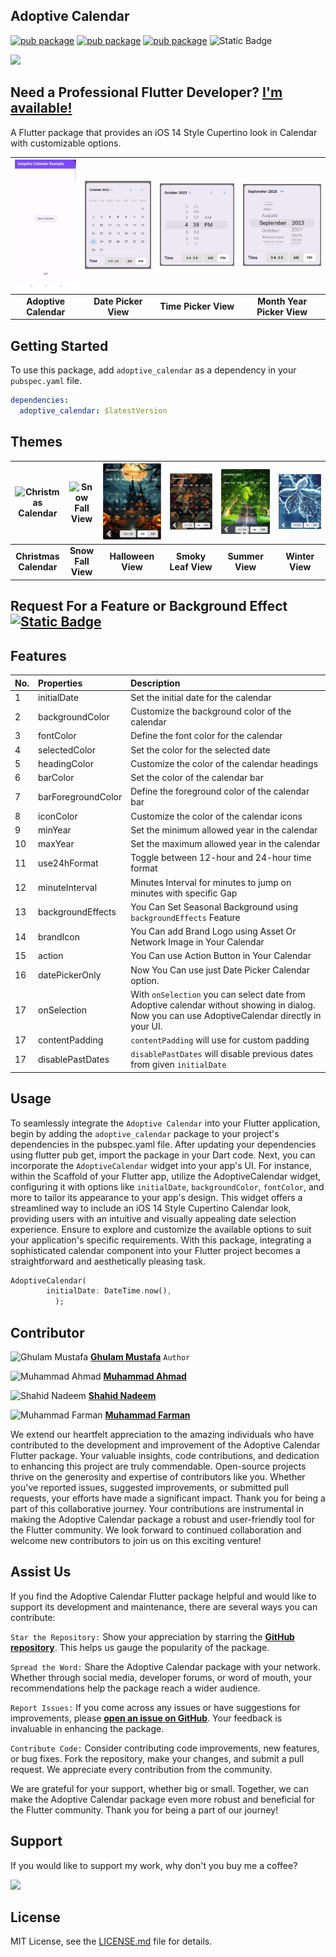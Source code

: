 <!--
This ios 14 calendar view we will update this shortly.
-->

## Adoptive Calendar
[![pub package](https://img.shields.io/badge/dynamic/yaml?url=https%3A%2F%2Fraw.githubusercontent.com%2Fgm6534%2Fadoptive_calendar%2Fmaster%2Fpubspec.yaml&query=%24.version&label=pub&color=orange
)](https://pub.dev/packages/adoptive_calendar)
[![pub package](https://img.shields.io/github/license/gm6534/adoptive_calendar)](https://github.com/gm6534/adoptive_calendar/blob/master/LICENSE)
[![pub package](https://img.shields.io/badge/platform-flutter-blue)](https://github.com/gm6534/adoptive_calendar)
![Static Badge](https://img.shields.io/badge/Flutter-Favourite-blue?logo=flutter)

<a href="https://www.buymeacoffee.com/gm6534">
    <img src="https://shields.io/badge/ghulammustafa-Support--me-FFDD00?logo=buy-me-a-coffee&style=for-the-badge&link=https://www.buymeacoffee.com/gm6534" />
</a>

## Need a Professional Flutter Developer? **[I'm available!](https://www.linkedin.com/in/gm4953)**


A Flutter package that provides an iOS 14 Style Cupertino look in Calendar with customizable options.

| ![Adoptive Calendar](https://raw.githubusercontent.com/gm6534/ReadmeDemoImagesRepo/main/Adoptive%20Calendar%20Demo%20Images/Calendar.gif) | ![Date Picker View](https://raw.githubusercontent.com/gm6534/ReadmeDemoImagesRepo/main/Adoptive%20Calendar%20Demo%20Images/date_pick.jpg) | ![Time Picker View](https://raw.githubusercontent.com/gm6534/ReadmeDemoImagesRepo/main/Adoptive%20Calendar%20Demo%20Images/time_pick.jpg) | ![Month Year Picker View](https://raw.githubusercontent.com/gm6534/ReadmeDemoImagesRepo/main/Adoptive%20Calendar%20Demo%20Images/year_pick.jpg) |
| :--------------------------------------------------------------------------------------------------------------------------: | :-------------------------------------------------------------------------------------------------------------------------: | :-------------------------------------------------------------------------------------------------------------------------: | :-----------------------------------------------------------------------------------------------------------------------: |
|                                                       **Adoptive Calendar**                                                        |                                                       **Date Picker View**                                                        |                                                       **Time Picker View**                                                        |                                                    **Month Year Picker View**                                                    |


## Getting Started

To use this package, add `adoptive_calendar` as a dependency in your `pubspec.yaml` file.

```yaml
dependencies:
  adoptive_calendar: $latestVersion
```


## Themes

| ![Christmas Calendar](https://raw.githubusercontent.com/gm6534/ReadmeDemoImagesRepo/main/Adoptive%20Calendar%20Demo%20Images/Calendar-Senta.gif) | ![Snow Fall View](https://raw.githubusercontent.com/gm6534/ReadmeDemoImagesRepo/main/Adoptive%20Calendar%20Demo%20Images/Calendar-snowFall.gif) | ![Halloween View](https://raw.githubusercontent.com/gm6534/ReadmeDemoImagesRepo/main/Adoptive%20Calendar%20Demo%20Images/Halloween.jpg) | ![Smoky Leaf View](https://raw.githubusercontent.com/gm6534/ReadmeDemoImagesRepo/main/Adoptive%20Calendar%20Demo%20Images/smoky-leaves.jpg) | ![Summer View](https://raw.githubusercontent.com/gm6534/ReadmeDemoImagesRepo/main/Adoptive%20Calendar%20Demo%20Images/summer.jpg) | ![Winter View](https://raw.githubusercontent.com/gm6534/ReadmeDemoImagesRepo/main/Adoptive%20Calendar%20Demo%20Images/winter.jpg) |
|:--------------------------------------------------------------------------------------------------------------------------:|:--------------------------------------------------------------------------------------------------------------------:|:--------------------------------------------------------------------------------------------------------------------:|:-----------------------------------------------------------------------------------------------------------------------------:|:----------------------------------------------------------------------------------------------------------------:|:------------------------------------------------------------------------------------------------------------:|
|                                                   **Christmas Calendar**                                                   |                                                  **Snow Fall View**                                                  |                                                  **Halloween View**                                                  |                                                      **Smoky Leaf View**                                                      |                                                 **Summer View**                                                  |                                               **Winter View**                                                |




## Request For a Feature or Background Effect [![Static Badge](https://img.shields.io/badge/Request_Here-orange?style=for-the-badge)](https://forms.gle/ximFhngWJtpSjPmMA)

## Features

| No. | Properties         | Description                                                                                                                                    |
|:----|:-------------------|:-----------------------------------------------------------------------------------------------------------------------------------------------|
| 1   | initialDate        | Set the initial date for the calendar                                                                                                          |
| 2   | backgroundColor    | Customize the background color of the calendar                                                                                                 |
| 3   | fontColor          | Define the font color for the calendar                                                                                                         |
| 4   | selectedColor      | Set the color for the selected date                                                                                                            |
| 5   | headingColor       | Customize the color of the calendar headings                                                                                                   |
| 6   | barColor           | Set the color of the calendar bar                                                                                                              |
| 7   | barForegroundColor | Define the foreground color of the calendar bar                                                                                                |
| 8   | iconColor          | Customize the color of the calendar icons                                                                                                      |
| 9   | minYear            | Set the minimum allowed year in the calendar                                                                                                   |
| 10  | maxYear            | Set the maximum allowed year in the calendar                                                                                                   |
| 11  | use24hFormat       | Toggle between 12-hour and 24-hour time format                                                                                                 |
| 12  | minuteInterval     | Minutes Interval for minutes to jump on minutes with specific Gap                                                                              |
| 13  | backgroundEffects  | You Can Set Seasonal Background using `backgroundEffects` Feature                                                                              |
| 14  | brandIcon          | You Can add Brand Logo using Asset Or Network Image in Your Calendar                                                                           |
| 15  | action             | You Can use Action Button in Your Calendar                                                                                                     |
| 16  | datePickerOnly     | Now You Can use just Date Picker Calendar option.                                                                                              |
| 17  | onSelection        | With `onSelection` you can select date from Adoptive calendar without showing in dialog. Now you can use AdoptiveCalendar directly in your UI. |
| 17  | contentPadding     | `contentPadding` will use for custom padding                                                                                                   |
| 17  | disablePastDates   | `disablePastDates` will disable previous dates from given `initialDate`                                                                        |


## Usage

To seamlessly integrate the `Adoptive Calendar` into your Flutter application, begin by adding the `adoptive_calendar` package to your project's dependencies in the pubspec.yaml file. After updating your dependencies using flutter pub get, import the package in your Dart code. Next, you can incorporate the `AdoptiveCalendar` widget into your app's UI. For instance, within the Scaffold of your Flutter app, utilize the AdoptiveCalendar widget, configuring it with options like `initialDate`, `backgroundColor`, `fontColor`, and more to tailor its appearance to your app's design. This widget offers a streamlined way to include an iOS 14 Style Cupertino Calendar look, providing users with an intuitive and visually appealing date selection experience. Ensure to explore and customize the available options to suit your application's specific requirements. With this package, integrating a sophisticated calendar component into your Flutter project becomes a straightforward and aesthetically pleasing task.

```dart
AdoptiveCalendar(
        initialDate: DateTime.now(),
          );
```

## Contributor

<img src="https://avatars.githubusercontent.com/u/92592017?v=4" alt="Ghulam Mustafa" width="70"/>   **[Ghulam Mustafa](https://www.linkedin.com/in/gm4953)** `Author`


<img src="https://avatars.githubusercontent.com/u/43445599?v=4" alt="Muhammad Ahmad" width="50"/>   **[Muhammad Ahmad](https://www.linkedin.com/in/muhammad-ahmad-821963133)**

<img src="https://avatars.githubusercontent.com/u/96718958?v=4" alt="Shahid Nadeem" width="50"/>   **[Shahid Nadeem](https://www.linkedin.com/in/shahid-nadeem-0ab948195)**

<img src="https://avatars.githubusercontent.com/u/92508675?v=4" alt="Muhammad Farman" width="50"/>   **[Muhammad Farman](https://www.linkedin.com/in/muhammad-farman-969996263/)**


We extend our heartfelt appreciation to the amazing individuals who have contributed to the development and improvement of the Adoptive Calendar Flutter package. Your valuable insights, code contributions, and dedication to enhancing this project are truly commendable. Open-source projects thrive on the generosity and expertise of contributors like you. Whether you've reported issues, suggested improvements, or submitted pull requests, your efforts have made a significant impact. Thank you for being a part of this collaborative journey. Your contributions are instrumental in making the Adoptive Calendar package a robust and user-friendly tool for the Flutter community. We look forward to continued collaboration and welcome new contributors to join us on this exciting venture!


## Assist Us

If you find the Adoptive Calendar Flutter package helpful and would like to support its development and maintenance, there are several ways you can contribute:

`Star the Repository:` Show your appreciation by starring the **[GitHub repository](https://github.com/gm6534/adoptive_calendar)**. This helps us gauge the popularity of the package.

`Spread the Word:` Share the Adoptive Calendar package with your network. Whether through social media, developer forums, or word of mouth, your recommendations help the package reach a wider audience.

`Report Issues:` If you come across any issues or have suggestions for improvements, please **[open an issue on GitHub](https://github.com/gm6534/adoptive_calendar/issue)**. Your feedback is invaluable in enhancing the package.

`Contribute Code:` Consider contributing code improvements, new features, or bug fixes. Fork the repository, make your changes, and submit a pull request. We appreciate every contribution from the community.

<!--
`Donate:` If you or your organization benefit significantly from the Adoptive Calendar package and would like to provide financial support, consider making a donation. Your contributions help ensure the continued development and maintenance of this open-source project.
-->

We are grateful for your support, whether big or small. Together, we can make the Adoptive Calendar package even more robust and beneficial for the Flutter community. Thank you for being a part of our journey!


## Support

If you would like to support my work, why don't you buy me a coffee?

<a href="https://www.buymeacoffee.com/gm6534">
    <img src="https://shields.io/badge/ghulammustafa-Support--me-FFDD00?logo=buy-me-a-coffee&style=for-the-badge&link=https://www.buymeacoffee.com/gm6534" />
</a>

## License

MIT License, see the [LICENSE.md](https://raw.githubusercontent.com/gm6534/adoptive_calendar/master/LICENSE) file for details.

